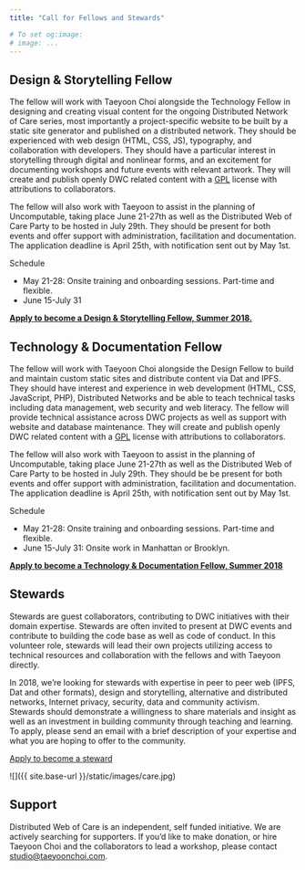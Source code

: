 ```yaml
---
title: "Call for Fellows and Stewards"

# To set og:image:
# image: ...
---
```


## Design & Storytelling Fellow

The fellow will work with Taeyoon Choi alongside the Technology Fellow in designing and creating visual content for the ongoing Distributed Network of Care series, most importantly a project-specific website to be built by a static site generator and published on a distributed network. They should be experienced with web design (HTML, CSS, JS), typography, and collaboration with developers. They should have a particular interest in storytelling through digital and nonlinear forms, and an excitement for documenting workshops and future events with relevant artwork. They will create and publish openly DWC related content with a [GPL](https://www.gnu.org/licenses/gpl-3.0.en.html) license with attributions to collaborators.

The fellow will also work with Taeyoon to assist in the planning of Uncomputable, taking place June 21-27th as well as the Distributed Web of Care Party to be hosted in July 29th. They should be present for both events and offer support with administration, facilitation and documentation. The application deadline is April 25th, with notification sent out by May 1st.

Schedule

* May 21-28: Onsite training and onboarding sessions. Part-time and flexible.
* June 15-July 31

**[Apply to become a Design & Storytelling Fellow, Summer 2018.](https://airtable.com/shrbBTpEl8qgIWzkG)**

## Technology & Documentation Fellow

The fellow will work with Taeyoon Choi alongside the Design Fellow to build and maintain custom static sites and distribute content via Dat and IPFS. They should have interest and experience in web  development (HTML, CSS, JavaScript, PHP), Distributed Networks and be able to teach technical tasks including data management, web security and web literacy. The fellow will provide technical assistance across DWC projects as well as support with website and database maintenance.  They will create and publish openly DWC related content with a [GPL](https://www.gnu.org/licenses/gpl-3.0.en.html) license with attributions to collaborators.

The fellow will also work with Taeyoon to assist in the planning of Uncomputable, taking place June 21-27th as well as the Distributed Web of Care Party to be hosted in July 29th. They should be be present for both events and offer support with administration, facilitation and documentation. The application deadline is April 25th, with notification sent out by May 1st.

Schedule

* May 21-28: Onsite training and onboarding sessions. Part-time and flexible.
* June 15-July 31: Onsite work in Manhattan or Brooklyn.  

**[Apply to become a Technology & Documentation Fellow, Summer 2018](https://airtable.com/shrbBTpEl8qgIWzkG)**


## Stewards

Stewards are guest collaborators, contributing to DWC initiatives with their domain expertise. Stewards are often invited to present at DWC events and contribute to building the code base as well as code of conduct. In this volunteer role, stewards will lead their own projects utilizing access to technical resources and collaboration with the fellows and with Taeyoon directly.  

In 2018, we’re looking for stewards with expertise in peer to peer web (IPFS, Dat and other formats), design and storytelling, alternative and distributed networks, Internet privacy, security, data and community activism. Stewards should demonstrate a willingness to share materials and insight as well as an investment in building community through teaching and learning. To apply, please send an email with a brief description of your expertise and what you are hoping to offer to the community.

[Apply to become a steward](https://airtable.com/shrJKwgf305PUDKjm) 


![]({{ site.base-url }}/static/images/care.jpg)


## Support 

Distributed Web of Care is an independent, self funded initiative. We are actively searching for supporters. If you’d like to make donation, or hire Taeyoon Choi and the collaborators to lead a workshop, please contact studio@taeyoonchoi.com. 
